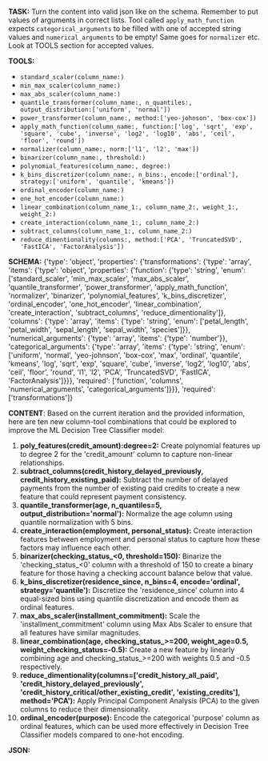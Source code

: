 **TASK:**
Turn the content into valid json like on the schema.
Remember to put values of arguments in correct lists.
Tool called `apply_math_function` expects `categorical_arguments` to be filled with one of accepted string values and `numerical_arguments` to be empty! Same goes for `normalizer` etc. Look at TOOLS section for accepted values.

**TOOLS:**
- `standard_scaler(column_name:)`
- `min_max_scaler(column_name:)`
- `max_abs_scaler(column_name:)`
- `quantile_transformer(column_name:, n_quantiles:, output_distribution:['uniform', 'normal'])`
- `power_transformer(column_name:, method:['yeo-johnson', 'box-cox'])`
- `apply_math_function(column_name:, function:['log', 'sqrt', 'exp', 'square', 'cube', 'inverse', 'log2', 'log10', 'abs', 'ceil', 'floor', 'round'])`
- `normalizer(column_name:, norm:['l1', 'l2', 'max'])`
- `binarizer(column_name:, threshold:)`
- `polynomial_features(column_name:, degree:)`
- `k_bins_discretizer(column_name:, n_bins:, encode:['ordinal'], strategy:['uniform', 'quantile', 'kmeans'])`
- `ordinal_encoder(column_name:)`
- `one_hot_encoder(column_name:)`
- `linear_combination(column_name_1:, column_name_2:, weight_1:, weight_2:)`
- `create_interaction(column_name_1:, column_name_2:)`
- `subtract_columns(column_name_1:, column_name_2:)`
- `reduce_dimentionality(columns:, method:['PCA', 'TruncatedSVD', 'FastICA', 'FactorAnalysis'])`

**SCHEMA:**
{'type': 'object', 'properties': {'transformations': {'type': 'array', 'items': {'type': 'object', 'properties': {'function': {'type': 'string', 'enum': ['standard_scaler', 'min_max_scaler', 'max_abs_scaler', 'quantile_transformer', 'power_transformer', 'apply_math_function', 'normalizer', 'binarizer', 'polynomial_features', 'k_bins_discretizer', 'ordinal_encoder', 'one_hot_encoder', 'linear_combination', 'create_interaction', 'subtract_columns', 'reduce_dimentionality']}, 'columns': {'type': 'array', 'items': {'type': 'string', 'enum': ['petal_length', 'petal_width', 'sepal_length', 'sepal_width', 'species']}}, 'numerical_arguments': {'type': 'array', 'items': {'type': 'number'}}, 'categorical_arguments': {'type': 'array', 'items': {'type': 'string', 'enum': ['uniform', 'normal', 'yeo-johnson', 'box-cox', 'max', 'ordinal', 'quantile', 'kmeans', 'log', 'sqrt', 'exp', 'square', 'cube', 'inverse', 'log2', 'log10', 'abs', 'ceil', 'floor', 'round', 'l1', 'l2', 'PCA', 'TruncatedSVD', 'FastICA', 'FactorAnalysis']}}}, 'required': ['function', 'columns', 'numerical_arguments', 'categorical_arguments']}}}, 'required': ['transformations']}

**CONTENT**:
 Based on the current iteration and the provided information, here are ten new column-tool combinations that could be explored to improve the ML Decision Tree Classifier model:

1. **poly_features(credit\_amount):degree=2:** Create polynomial features up to degree 2 for the 'credit\_amount' column to capture non-linear relationships.
2. **subtract_columns(credit\_history\_delayed_previously, credit\_history\_existing_paid):** Subtract the number of delayed payments from the number of existing paid credits to create a new feature that could represent payment consistency.
3. **quantile_transformer(age, n_quantiles=5, output_distribution='normal'):** Normalize the age column using quantile normalization with 5 bins.
4. **create_interaction(employment, personal_status):** Create interaction features between employment and personal status to capture how these factors may influence each other.
5. **binarizer(checking_status_<0, threshold=150):** Binarize the 'checking\_status\_<0' column with a threshold of 150 to create a binary feature for those having a checking account balance below that value.
6. **k_bins_discretizer(residence_since, n_bins=4, encode='ordinal', strategy='quantile'):** Discretize the 'residence\_since' column into 4 equal-sized bins using quantile discretization and encode them as ordinal features.
7. **max_abs_scaler(installment_commitment):** Scale the 'installment\_commitment' column using Max Abs Scaler to ensure that all features have similar magnitudes.
8. **linear_combination(age, checking_status_>=200, weight_age=0.5, weight_checking_status=-0.5):** Create a new feature by linearly combining age and checking\_status\_>=200 with weights 0.5 and -0.5 respectively.
9. **reduce_dimentionality(columns=['credit\_history\_all\_paid', 'credit\_history\_delayed\_previously', 'credit\_history\_critical/other\_existing\_credit', 'existing\_credits'], method='PCA'):** Apply Principal Component Analysis (PCA) to the given columns to reduce their dimensionality.
10. **ordinal_encoder(purpose):** Encode the categorical 'purpose' column as ordinal features, which can be used more effectively in Decision Tree Classifier models compared to one-hot encoding.

**JSON:**
